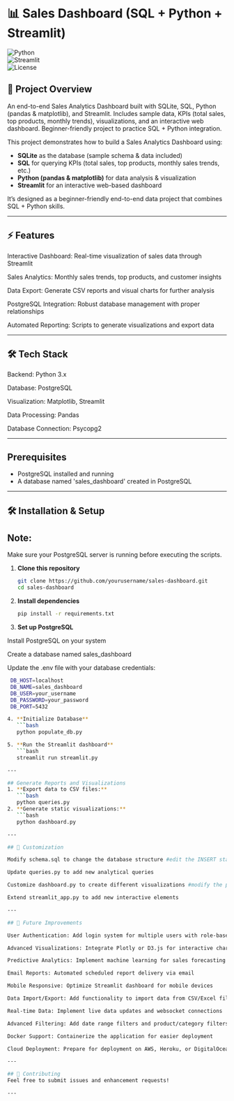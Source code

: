 # 📊 Sales Dashboard (SQL + Python + Streamlit)

![Python](https://img.shields.io/badge/Python-3.8+-blue.svg)  
![Streamlit](https://img.shields.io/badge/UI-Streamlit-red.svg)  
![License](https://img.shields.io/badge/License-MIT-lightgrey.svg)

## 🚀 Project Overview

An end-to-end Sales Analytics Dashboard built with SQLite, SQL, Python (pandas & matplotlib), and Streamlit. Includes sample data, KPIs (total sales, top products, monthly trends), visualizations, and an interactive web dashboard. Beginner-friendly project to practice SQL + Python integration.

This project demonstrates how to build a Sales Analytics Dashboard using:
- **SQLite** as the database (sample schema & data included)  
- **SQL** for querying KPIs (total sales, top products, monthly sales trends, etc.)  
- **Python (pandas & matplotlib)** for data analysis & visualization  
- **Streamlit** for an interactive web-based dashboard  

It’s designed as a beginner-friendly end-to-end data project that combines SQL + Python skills.  

---

## ⚡ Features

Interactive Dashboard: Real-time visualization of sales data through Streamlit

Sales Analytics: Monthly sales trends, top products, and customer insights

Data Export: Generate CSV reports and visual charts for further analysis

PostgreSQL Integration: Robust database management with proper relationships

Automated Reporting: Scripts to generate visualizations and export data

---

## 🛠️ Tech Stack

Backend: Python 3.x

Database: PostgreSQL

Visualization: Matplotlib, Streamlit

Data Processing: Pandas

Database Connection: Psycopg2

---

## Prerequisites
- PostgreSQL installed and running
- A database named 'sales_dashboard' created in PostgreSQL

---

## 🛠️ Installation & Setup

## Note:
Make sure your PostgreSQL server is running before executing the scripts.

1. **Clone this repository**
   ```bash
   git clone https://github.com/yourusername/sales-dashboard.git
   cd sales-dashboard
   
2. **Install dependencies**
   ```bash
   pip install -r requirements.txt

3. **Set up PostgreSQL**

Install PostgreSQL on your system

Create a database named sales_dashboard

Update the .env file with your database credentials:
```bash
 DB_HOST=localhost
 DB_NAME=sales_dashboard
 DB_USER=your_username
 DB_PASSWORD=your_password
 DB_PORT=5432

4. **Initialize Database**
   ```bash
   python populate_db.py

5. **Run the Streamlit dashboard**
   ```bash
   streamlit run streamlit.py

---

## Generate Reports and Visualizations
1. **Export data to CSV files:**
   ```bash
   python queries.py
2. **Generate static visualizations:**
   ```bash
   python dashboard.py

---

## 🔧 Customization

Modify schema.sql to change the database structure #edit the INSERT statements in schema.sql and rerun populate_db.py

Update queries.py to add new analytical queries

Customize dashboard.py to create different visualizations #modify the plotting code in dashboard.py or the chart configurations in streamlit.py

Extend streamlit_app.py to add new interactive elements

---

## 🔮 Future Improvements

User Authentication: Add login system for multiple users with role-based access

Advanced Visualizations: Integrate Plotly or D3.js for interactive charts

Predictive Analytics: Implement machine learning for sales forecasting

Email Reports: Automated scheduled report delivery via email

Mobile Responsive: Optimize Streamlit dashboard for mobile devices

Data Import/Export: Add functionality to import data from CSV/Excel files

Real-time Data: Implement live data updates and websocket connections

Advanced Filtering: Add date range filters and product/category filters

Docker Support: Containerize the application for easier deployment

Cloud Deployment: Prepare for deployment on AWS, Heroku, or DigitalOcean

---

## 🤝 Contributing
Feel free to submit issues and enhancement requests!

---
